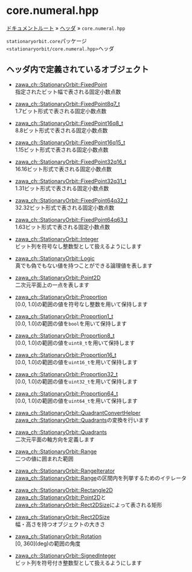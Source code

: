 # core.numeral.hpp

[ドキュメントルート](../../index.md) » [ヘッダ](../index.md) » `core.numeral.hpp`

`stationaryorbit.core`パッケージ  
`<stationaryorbit/core.numeral.hpp>`ヘッダ  

## ヘッダ内で定義されているオブジェクト

- [zawa_ch::StationaryOrbit::FixedPoint](../../objects/core/fixedpoint.md)  
    指定されたビット幅で表される固定小数点数

- [zawa_ch::StationaryOrbit::FixedPoint8q7_t](../../objects/core/fixedpoint.md)  
    1.7ビット形式で表される固定小数点数

- [zawa_ch::StationaryOrbit::FixedPoint16q8_t](../../objects/core/fixedpoint.md)  
    8.8ビット形式で表される固定小数点数

- [zawa_ch::StationaryOrbit::FixedPoint16q15_t](../../objects/core/fixedpoint.md)  
    1.15ビット形式で表される固定小数点数

- [zawa_ch::StationaryOrbit::FixedPoint32q16_t](../../objects/core/fixedpoint.md)  
    16.16ビット形式で表される固定小数点数

- [zawa_ch::StationaryOrbit::FixedPoint32q31_t](../../objects/core/fixedpoint.md)  
    1.31ビット形式で表される固定小数点数

- [zawa_ch::StationaryOrbit::FixedPoint64q32_t](../../objects/core/fixedpoint.md)  
    32.32ビット形式で表される固定小数点数

- [zawa_ch::StationaryOrbit::FixedPoint64q63_t](../../objects/core/fixedpoint.md)  
    1.63ビット形式で表される固定小数点数

- [zawa_ch::StationaryOrbit::Integer](../../objects/core/integer.md)  
    ビット列を符号なし整数型として扱えるようにします

- [zawa_ch::StationaryOrbit::Logic](../../objects/core/logic.md)  
    真でも偽でもない値を持つことができる論理値を表します

- [zawa_ch::StationaryOrbit::Point2D](../../objects/core/point2d.md)  
    二次元平面上の一点を表します

- [zawa_ch::StationaryOrbit::Proportion](../../objects/core/proportion.md)  
    \[0.0, 1.0\]の範囲の値を符号なし整数を用いて保持します

- [zawa_ch::StationaryOrbit::Proportion1_t](../../objects/core/proportion.md)  
    \[0.0, 1.0\]の範囲の値を`bool`を用いて保持します

- [zawa_ch::StationaryOrbit::Proportion8_t](../../objects/core/proportion.md)  
    \[0.0, 1.0\]の範囲の値を`uint8_t`を用いて保持します

- [zawa_ch::StationaryOrbit::Proportion16_t](../../objects/core/proportion.md)  
    \[0.0, 1.0\]の範囲の値を`uint16_t`を用いて保持します

- [zawa_ch::StationaryOrbit::Proportion32_t](../../objects/core/proportion.md)  
    \[0.0, 1.0\]の範囲の値を`uint32_t`を用いて保持します

- [zawa_ch::StationaryOrbit::Proportion64_t](../../objects/core/proportion.md)  
    \[0.0, 1.0\]の範囲の値を`uint64_t`を用いて保持します

- [zawa_ch::StationaryOrbit::QuadrantConvertHelper](../../objects/core/quadrantconverthelper.md)  
    [zawa_ch::StationaryOrbit::Quadrants](../../objects/core/quadrants.md)の変換を行います

- [zawa_ch::StationaryOrbit::Quadrants](../../objects/core/quadrants.md)  
    二次元平面の軸方向を定義します

- [zawa_ch::StationaryOrbit::Range](../../objects/core/range.md)  
    二つの値に囲まれた範囲

- [zawa_ch::StationaryOrbit::RangeIterator](../../objects/core/rangeiterator.md)  
    [zawa_ch::StationaryOrbit::Range](../../objects/core/range.md)の区間内を列挙するためのイテレータ

- [zawa_ch::StationaryOrbit::Rectangle2D](../../objects/core/rectangle2d.md)  
    [zawa_ch::StationaryOrbit::Point2D](../../objects/core/point2d.md)と[zawa_ch::StationaryOrbit::Rect2DSize](../../objects/core/rect2dsize.md)によって表される矩形

- [zawa_ch::StationaryOrbit::Rect2DSize](../../objects/core/rect2dsize.md)  
    幅・高さを持つオブジェクトの大きさ

- [zawa_ch::StationaryOrbit::Rotation](../../objects/core/rotation.md)  
    \[0, 360\]\(deg\)の範囲の角度

- [zawa_ch::StationaryOrbit::SignedInteger](../../objects/core/signedinteger.md)  
    ビット列を符号付き整数型として扱えるようにします
